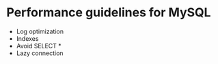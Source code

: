 # Performance guidelines for MySQL

- Log optimization
- Indexes
- Avoid SELECT *
- Lazy connection
